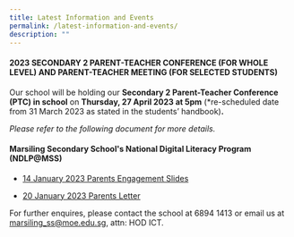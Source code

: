 ```yaml
---
title: Latest Information and Events
permalink: /latest-information-and-events/
description: ""
---
```

####   2023 SECONDARY 2 PARENT-TEACHER CONFERENCE (FOR WHOLE LEVEL) AND PARENT-TEACHER MEETING (FOR SELECTED STUDENTS)

Our school will be holding our **Secondary 2 Parent-Teacher Conference (PTC) in school** on **Thursday, 27 April 2023 at 5pm** (\*re-scheduled date from 31 March 2023 as stated in the students’ handbook)**.**

_Please refer to the following document for more details._



#### Marsiling Secondary School's National Digital Literacy Program (NDLP@MSS) 

* [14 January 2023 Parents Engagement Slides](/files/NDLP/14-Jan-2023-PLD-Parents-engagement.pdf)

* [20 January 2023 Parents Letter]()


For further enquires, please contact the school at 6894 1413 or email us at marsiling_ss@moe.edu.sg, attn: HOD ICT.